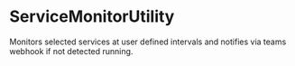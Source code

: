 # ServiceMonitorUtility
Monitors selected services at user defined intervals and notifies via teams webhook if not detected running.
